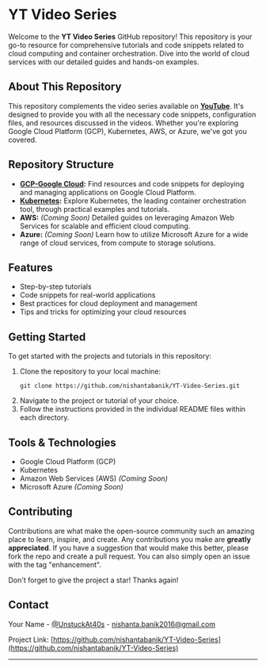 

# YT Video Series

Welcome to the **YT Video Series** GitHub repository! This repository is your go-to resource for comprehensive tutorials and code snippets related to cloud computing and container orchestration. Dive into the world of cloud services with our detailed guides and hands-on examples.

## About This Repository

This repository complements the video series available on **[YouTube](https://www.youtube.com/@NishantaBanik2024/videos)**. It's designed to provide you with all the necessary code snippets, configuration files, and resources discussed in the videos. Whether you're exploring Google Cloud Platform (GCP), Kubernetes, AWS, or Azure, we've got you covered.

## Repository Structure

- **[GCP-Google Cloud](https://github.com/nishantabanik/YT-Video-Series/tree/main/GCP-Google%20Cloud):** Find resources and code snippets for deploying and managing applications on Google Cloud Platform.
- **[Kubernetes](https://github.com/nishantabanik/YT-Video-Series/tree/main/Kubernetes):** Explore Kubernetes, the leading container orchestration tool, through practical examples and tutorials.
- **AWS:** *(Coming Soon)* Detailed guides on leveraging Amazon Web Services for scalable and efficient cloud computing.
- **Azure:** *(Coming Soon)* Learn how to utilize Microsoft Azure for a wide range of cloud services, from compute to storage solutions.

## Features

- Step-by-step tutorials
- Code snippets for real-world applications
- Best practices for cloud deployment and management
- Tips and tricks for optimizing your cloud resources

## Getting Started

To get started with the projects and tutorials in this repository:

1. Clone the repository to your local machine:
   ```
   git clone https://github.com/nishantabanik/YT-Video-Series.git
   ```
2. Navigate to the project or tutorial of your choice.
3. Follow the instructions provided in the individual README files within each directory.

## Tools & Technologies

- Google Cloud Platform (GCP)
- Kubernetes
- Amazon Web Services (AWS) *(Coming Soon)*
- Microsoft Azure *(Coming Soon)*

## Contributing

Contributions are what make the open-source community such an amazing place to learn, inspire, and create. Any contributions you make are **greatly appreciated**. If you have a suggestion that would make this better, please fork the repo and create a pull request. You can also simply open an issue with the tag "enhancement".

Don't forget to give the project a star! Thanks again!

## Contact

Your Name - [@UnstuckAt40s](#) - nishanta.banik2016@gmail.com

Project Link: [https://github.com/nishantabanik/YT-Video-Series](https://github.com/nishantabanik/YT-Video-Series)

---
